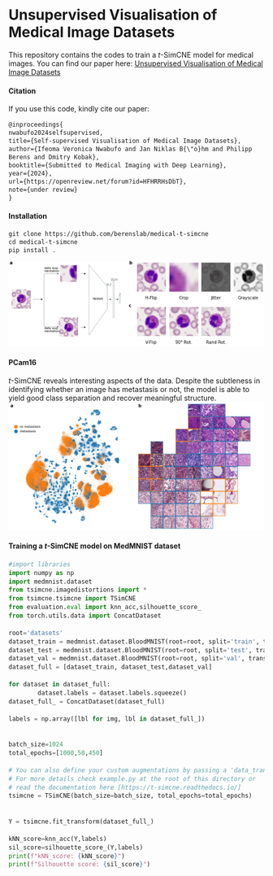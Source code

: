 # Unsupervised Visualisation of Medical Image Datasets

This repository contains the codes to train a $t$-SimCNE model for medical images. You can find our paper here: [Unsupervised Visualisation of Medical Image Datasets
](https://openreview.net/pdf?id=HFHRRHsDbT)

#### Citation
If you use this code, kindly cite our paper:

```
@inproceedings{
nwabufo2024selfsupervised,
title={Self-supervised Visualisation of Medical Image Datasets},
author={Ifeoma Veronica Nwabufo and Jan Niklas B{\"o}hm and Philipp Berens and Dmitry Kobak},
booktitle={Submitted to Medical Imaging with Deep Learning},
year={2024},
url={https://openreview.net/forum?id=HFHRRHsDbT},
note={under review}
}
```

#### Installation
```
git clone https://github.com/berenslab/medical-t-simcne
cd medical-t-simcne
pip install .
```
![Alt text](figures/arch-augmentation.png "Architecture")

#### PCam16
$t$-SimCNE reveals interesting aspects of the data. Despite the subtleness in identifying whether an image has metastasis or not, the model is able to yield good class separation and recover meaningful structure.
![Alt text](figures/camelyon_annotation.png "PCam16")

#### Training a $t$-SimCNE model on MedMNIST dataset
```python
#import libraries
import numpy as np
import medmnist.dataset
from tsimcne.imagedistortions import *
from tsimcne.tsimcne import TSimCNE
from evaluation.eval import knn_acc,silhouette_score_
from torch.utils.data import ConcatDataset

root='datasets'
dataset_train = medmnist.dataset.BloodMNIST(root=root, split='train', transform=None,target_transform=None, download=True)
dataset_test = medmnist.dataset.BloodMNIST(root=root, split='test', transform=None, target_transform=None, download=True)
dataset_val = medmnist.dataset.BloodMNIST(root=root, split='val', transform=None, target_transform=None, download=True)
dataset_full = [dataset_train, dataset_test,dataset_val]

for dataset in dataset_full:
        dataset.labels = dataset.labels.squeeze()
dataset_full_ = ConcatDataset(dataset_full)

labels = np.array([lbl for img, lbl in dataset_full_])


batch_size=1024
total_epochs=[1000,50,450]

# You can also define your custom augmentations by passing a 'data_transform' parameter.
# For more details check example.py at the root of this directory or 
# read the documentation here [https://t-simcne.readthedocs.io/]  
tsimcne = TSimCNE(batch_size=batch_size, total_epochs=total_epochs) 


Y = tsimcne.fit_transform(dataset_full_)

kNN_score=knn_acc(Y,labels)
sil_score=silhouette_score_(Y,labels)
print(f"kNN_score: {kNN_score}")
print(f"Silhouette score: {sil_score}")

```
